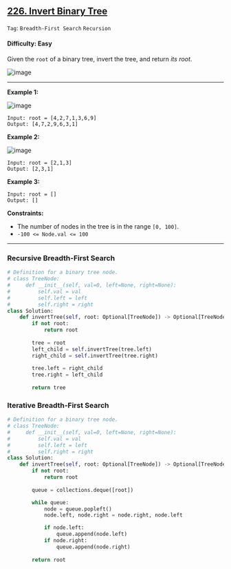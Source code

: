 ## [226. Invert Binary Tree](https://leetcode.com/problems/invert-binary-tree/)

```Tag```: ```Breadth-First Search``` ```Recursion```

#### Difficulty: Easy

Given the ```root``` of a binary tree, invert the tree, and return _its root_.

![image](https://user-images.githubusercontent.com/35042430/223303017-7a374ade-5ac8-4d2d-802a-8333ccc23219.png)

---

__Example 1:__

![image](https://assets.leetcode.com/uploads/2021/03/14/invert1-tree.jpg)
```
Input: root = [4,2,7,1,3,6,9]
Output: [4,7,2,9,6,3,1]
```

__Example 2:__

![image](https://assets.leetcode.com/uploads/2021/03/14/invert2-tree.jpg)
```
Input: root = [2,1,3]
Output: [2,3,1]
```

__Example 3:__
```
Input: root = []
Output: []
```

__Constraints:__

- The number of nodes in the tree is in the range ```[0, 100]```.
- ```-100 <= Node.val <= 100```

---

### Recursive Breadth-First Search

```Python
# Definition for a binary tree node.
# class TreeNode:
#     def __init__(self, val=0, left=None, right=None):
#         self.val = val
#         self.left = left
#         self.right = right
class Solution:
    def invertTree(self, root: Optional[TreeNode]) -> Optional[TreeNode]:
        if not root:
            return root
        
        tree = root
        left_child = self.invertTree(tree.left)
        right_child = self.invertTree(tree.right)
        
        tree.left = right_child
        tree.right = left_child
        
        return tree
```

### Iterative Breadth-First Search

```Python
# Definition for a binary tree node.
# class TreeNode:
#     def __init__(self, val=0, left=None, right=None):
#         self.val = val
#         self.left = left
#         self.right = right
class Solution:
    def invertTree(self, root: Optional[TreeNode]) -> Optional[TreeNode]:
        if not root:
            return root
        
        queue = collections.deque([root])

        while queue:
            node = queue.popleft()
            node.left, node.right = node.right, node.left

            if node.left:
                queue.append(node.left)
            if node.right:
                queue.append(node.right)
        
        return root
```

